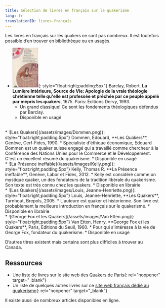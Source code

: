 ```yaml
---
title: Sélection de livres en français sur le quakerisme
lang: fr
translationID: livres-français
---
```

Les livres en français sur les quakers ne sont pas nombreux. Il est toutefois possible d’en trouver en bibliothèque ou en usagés. 

* ![Barclay, Robert. La Lumière Intérieure](/assets/images/Barclay.png){: style="float:right;padding:5px"} Barclay, Robert. **La Lumière Intérieure, Source de Vie: Apologie de la vraie théologie chrétienne telle qu'elle est professée et prêchée par ce peuple appelé par mépris les quakers**, 1675. Paris: Éditions Dervy, 1993.
  * Un grand classique! Ce sont les fondements théologiques défendus par Barclay.
  * Disponible en usagé

<br>
* ![Les Quakers](/assets/images/Dommen.png){: style="float:right;padding:5px"} Dommen, Edouard, **Les Quakers**, Genève, Cerf-Fides, 1990.
  * Spécialiste d'éthique économique, Edouard Dommen est un quaker suisse engagé qui a travaillé comme chercheur à la Conférence des Nations Unies pour le Commerce et le Développement. C'est un excellent résumé du quakerisme.
  * Disponible en usagé

<br>
* ![La Présence ineffable](/assets/images/Kelly.png){: style="float:right;padding:5px"} Kelly, Thomas R. **La Présence ineffable**, Genève, Labor et Fides, 2012.
  * Kelly est considéré comme un mystique quaker, un des fondateurs de la tradition libérale du quakerisme. Son texte est très connu chez les quakers.
  * Disponible en librairie

<br>
* ![Les Quakers](/assets/images/Louis, Jeanne-Henriette.png){: style="float:right;padding:5px"} Louis, Jeanne-Henriette, **Les Quakers**, Turnhout, Brepols, 2005. 
  * L'auteure est quaker et historienne. Son livre est probablement la meilleure introduction en français sur le quakerisme. 
  * Disponible en librairie

<br>
* ![George Fox et les Quakers](/assets/images/Van Etten.png){: style="float:right;padding:5px"} Van Etten, Henry, **George Fox et les Quakers**, Paris, Editions du Seuil, 1960. 
  * Pour qui s'intéresse à la vie de George Fox, fondateur du quakerisme. 
  * Disponible en usagé

D’autres titres existent mais certains sont plus difficiles à trouver au Canada.

## Ressources
* Une liste de livres sur le site web des [Quakers de Paris](https://quakers-paris.fr/des-livres-sur-le-quakerisme/){: rel="noopener" target="_blank"}
* Un liste de quelques autres livres sur ce [site web français dédié au quakerisme](http://quaker.chez-alice.fr/livres.htm){: rel="noopener" target="_blank"}

Il existe aussi de nombreux articles disponibles en ligne.
